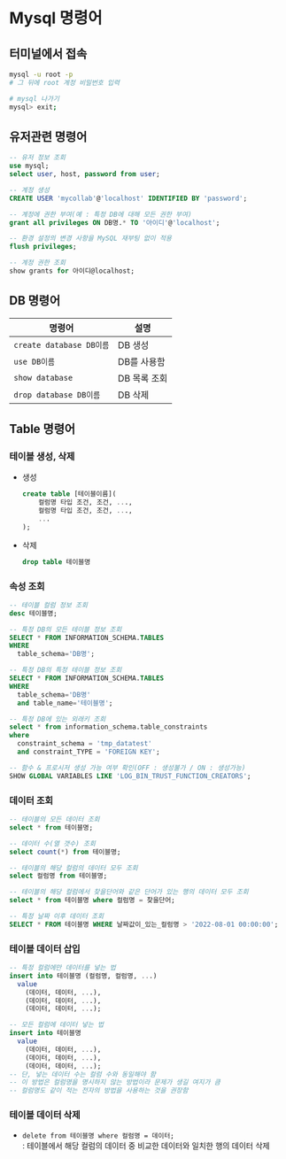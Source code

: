 # Mysql 명령어

## 터미널에서 접속
```bash
mysql -u root -p
# 그 뒤에 root 계정 비밀번호 입력

# mysql 나가기
mysql> exit;
```

## 유저관련 명령어
```sql
-- 유저 정보 조회
use mysql;
select user, host, password from user;

-- 계정 생성
CREATE USER 'mycollab'@'localhost' IDENTIFIED BY 'password';

-- 계정에 권한 부여(예 : 특정 DB에 대해 모든 권한 부여)
grant all privileges ON DB명.* TO '아이디'@'localhost';

-- 환경 설정의 변경 사항을 MySQL 재부팅 없이 적용
flush privileges;

-- 계정 권한 조회
show grants for 아이디@localhost;
```

## DB 명령어
  | 명령어 | 설명 |
  | --- | --- |
  | <code>create database DB이름</code> | DB 생성 |
  | <code>use DB이름</code> | DB를 사용함 |
  | <code>show database</code> | DB 목록 조회 |
  | <code>drop database DB이름</code> | DB 삭제 |

## Table 명령어
### 테이블 생성, 삭제
* 생성
  ```sql
  create table [테이블이름](
      컬럼명 타입 조건, 조건, ...,
      컬럼명 타입 조건, 조건, ...,
      ...
  );
  ```
* 삭제
  ```sql
  drop table 테이블명
  ```

### 속성 조회
```sql
-- 테이블 컬럼 정보 조회
desc 테이블명;

-- 특정 DB의 모든 테이블 정보 조회
SELECT * FROM INFORMATION_SCHEMA.TABLES 
WHERE 
  table_schema='DB명';

-- 특정 DB의 특정 테이블 정보 조회
SELECT * FROM INFORMATION_SCHEMA.TABLES 
WHERE 
  table_schema='DB명' 
  and table_name='테이블명';

-- 특정 DB에 있는 외래키 조회
select * from information_schema.table_constraints 
where 
  constraint_schema = 'tmp_datatest' 
  and constraint_TYPE = 'FOREIGN KEY';

-- 함수 & 프로시저 생성 가능 여부 확인(OFF : 생성불가 / ON : 생성가능)
SHOW GLOBAL VARIABLES LIKE 'LOG_BIN_TRUST_FUNCTION_CREATORS';
```

### 데이터 조회
```sql
-- 테이블의 모든 데이터 조회
select * from 테이블명;

-- 데이터 수(열 갯수) 조회
select count(*) from 테이블명;

-- 테이블의 해당 컬럼의 데이터 모두 조회
select 컬럼명 from 테이블명;

-- 테이블의 해당 컬럼에서 찾을단어와 같은 단어가 있는 행의 데이터 모두 조회
select * from 테이블명 where 컬럼명 = 찾을단어;

-- 특정 날짜 이후 데이터 조회
SELECT * FROM 테이블명 WHERE 날짜값이_있는_컬럼명 > '2022-08-01 00:00:00';
```

### 테이블 데이터 삽입
```sql
-- 특정 컬럼에만 데이터를 넣는 법
insert into 테이블명 (컬럼명, 컬럼명, ...)
  value 
    (데이터, 데이터, ...),
    (데이터, 데이터, ...),
    (데이터, 데이터, ...);

-- 모든 컬럼에 데이터 넣는 법
insert into 테이블명
  value 
    (데이터, 데이터, ...),
    (데이터, 데이터, ...),
    (데이터, 데이터, ...);
-- 단, 넣는 데이터 수는 컬럼 수와 동일해야 함
-- 이 방법은 컬럼명을 명시하지 않는 방법이라 문제가 생길 여지가 큼
-- 컬럼명도 같이 적는 전자의 방법을 사용하는 것을 권장함
```

### 테이블 데이터 삭제
* <code>delete from 테이블명 where 컬럼명 = 데이터;</code>
  <br>: 테이블에서 해당 컬럼의 데이터 중 비교한 데이터와 일치한 행의 데이터 삭제